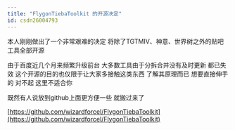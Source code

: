 ```yaml
---
title: "FlygonTiebaToolkit 的开源决定"
id: csdn26004793
---
```


本人刚刚做出了一个非常艰难的决定
将除了TGTMIV、神意、世界树之外的贴吧工具全部开源

由于百度近几个月来频繁升级前台 大多数工具由于分拆合并没有及时更新 都已失效
这个开源的目的也仅限于让大家多接触这类东西 了解其原理而已
想要直接伸手的 对不起 这里不适合你

既然有人说放到github上面更方便一些 就搬过来了

[https://github.com/wizardforcel/FlygonTiebaToolkit](https://github.com/wizardforcel/FlygonTiebaToolkit)
